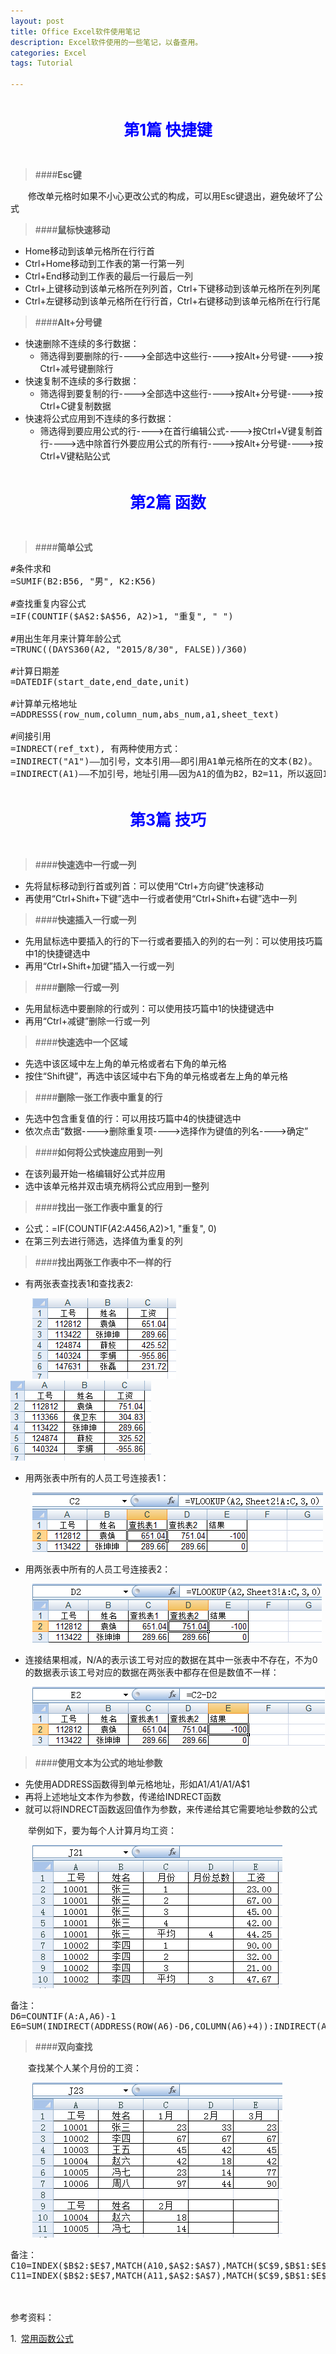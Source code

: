 ```yaml
---
layout: post
title: Office Excel软件使用笔记
description: Excel软件使用的一些笔记，以备查用。
categories: Excel
tags: Tutorial

---
```


<p style="font-weight:700;font-size:25px;color:blue;text-align:center;padding:20px 0">第1篇  快捷键</p>

>####**Esc键**

&ensp;&ensp;&ensp;&ensp;修改单元格时如果不小心更改公式的构成，可以用Esc键退出，避免破坏了公式

>####**鼠标快速移动**

   * Home移动到该单元格所在行行首
   * Ctrl+Home移动到工作表的第一行第一列
   * Ctrl+End移动到工作表的最后一行最后一列
   * Ctrl+上键移动到该单元格所在列列首，Ctrl+下键移动到该单元格所在列列尾
   * Ctrl+左键移动到该单元格所在行行首，Ctrl+右键移动到该单元格所在行行尾
   
>####**Alt+分号键**

   * 快速删除不连续的多行数据：
      * 筛选得到要删除的行---->全部选中这些行---->按Alt+分号键---->按Ctrl+减号键删除行
   * 快速复制不连续的多行数据：
      * 筛选得到要复制的行---->全部选中这些行---->按Alt+分号键---->按Ctrl+C键复制数据
   * 快速将公式应用到不连续的多行数据：
      * 筛选得到要应用公式的行---->在首行编辑公式---->按Ctrl+V键复制首行---->选中除首行外要应用公式的所有行---->按Alt+分号键---->按Ctrl+V键粘贴公式
   


   
   
<p style="font-weight:700;font-size:25px;color:blue;text-align:center;padding:20px 0">第2篇  函数</p>
	   
>####**简单公式** 
<pre class="prettyPrint lang=python">
#条件求和
=SUMIF(B2:B56, "男", K2:K56)

#查找重复内容公式
=IF(COUNTIF($A$2:$A$56, A2)>1, "重复", " ")
	  
#用出生年月来计算年龄公式
=TRUNC((DAYS360(A2, "2015/8/30", FALSE))/360)

#计算日期差
=DATEDIF(start_date,end_date,unit)

#计算单元格地址
=ADDRESSS(row_num,column_num,abs_num,a1,sheet_text)

#间接引用
=INDRECT(ref_txt), 有两种使用方式：
=INDIRECT("A1")——加引号，文本引用——即引用A1单元格所在的文本(B2)。
=INDIRECT(A1)——不加引号，地址引用——因为A1的值为B2，B2=11，所以返回11。
</pre>





<p style="font-weight:700;font-size:25px;color:blue;text-align:center;padding:20px 0">第3篇  技巧</p>


>####**快速选中一行或一列**
 
* 先将鼠标移动到行首或列首：可以使用“Ctrl+方向键”快速移动
* 再使用“Ctrl+Shift+下键”选中一行或者使用“Ctrl+Shift+右键”选中一列
	   
>####**快速插入一行或一列**
 
* 先用鼠标选中要插入的行的下一行或者要插入的列的右一列：可以使用技巧篇中1的快捷键选中
* 再用“Ctrl+Shift+加键”插入一行或一列
	   
>####**删除一行或一列**
 
* 先用鼠标选中要删除的行或列：可以使用技巧篇中1的快捷键选中         
* 再用“Ctrl+减键”删除一行或一列
	   
>####**快速选中一个区域** 
 
* 先选中该区域中左上角的单元格或者右下角的单元格
* 按住“Shift键”，再选中该区域中右下角的单元格或者左上角的单元格
	   
>####**删除一张工作表中重复的行** 
 
* 先选中包含重复值的行：可以用技巧篇中4的快捷键选中
* 依次点击“数据---->删除重复项---->选择作为键值的列名---->确定”
	   
>####**如何将公式快速应用到一列** 
 
* 在该列最开始一格编辑好公式并应用
* 选中该单元格并双击填充柄将公式应用到一整列 
	   
>####**找出一张工作表中重复的行**
 
* 公式：=IF(COUNTIF($A$2:$A$456,A2)>1, "重复", 0)       
* 在第三列去进行筛选，选择值为重复的列
	   
>####**找出两张工作表中不一样的行**
 
* 有两张表查找表1和查找表2:
                                      
&ensp;&ensp;&ensp;&ensp;&ensp;![pseudo](/assets/image/10-1.png "查找表1")&ensp;&ensp;&ensp;&ensp;![pseudo](/assets/image/10-2.png "查找表2")

* 用两张表中所有的人员工号连接表1：

&ensp;&ensp;&ensp;&ensp;&ensp;![pseudo](/assets/image/10-3.png)
         
* 用两张表中所有的人员工号连接表2：

&ensp;&ensp;&ensp;&ensp;&ensp;![pseudo](/assets/image/10-4.png)         
         
* 连接结果相减，N/A的表示该工号对应的数据在其中一张表中不存在，不为0的数据表示该工号对应的数据在两张表中都存在但是数值不一样：

&ensp;&ensp;&ensp;&ensp;&ensp;![pseudo](/assets/image/10-5.png)   

>####**使用文本为公式的地址参数**

* 先使用ADDRESS函数得到单元格地址，形如A1/$A$1/A$1/$A$1
* 再将上述地址文本作为参数，传递给INDRECT函数
* 就可以将INDRECT函数返回值作为参数，来传递给其它需要地址参数的公式

&ensp;&ensp;&ensp;&ensp;举例如下，要为每个人计算月均工资：

&ensp;&ensp;&ensp;&ensp;&ensp;![pseudo](/assets/image/10-6.png) 

<pre class="prettyPrint lang=python">
备注：
D6=COUNTIF(A:A,A6)-1 
E6=SUM(INDIRECT(ADDRESS(ROW(A6)-D6,COLUMN(A6)+4)):INDIRECT(ADDRESS(ROW(A6)-1,COLUMN(A6)+4)))/D6
</pre>

>####**双向查找**

&ensp;&ensp;&ensp;&ensp;查找某个人某个月份的工资：

&ensp;&ensp;&ensp;&ensp;&ensp;![pseudo](/assets/image/10-7.png) 

<pre class="prettyPrint lang=python">
备注：
C10=INDEX($B$2:$E$7,MATCH(A10,$A$2:$A$7),MATCH($C$9,$B$1:$E$1))
C11=INDEX($B$2:$E$7,MATCH(A11,$A$2:$A$7),MATCH($C$9,$B$1:$E$1))
</pre>

<br/><br/>
参考资料：

1.&ensp;[常用函数公式](http://www.kuaiji.com/weixin/2347231)
         

